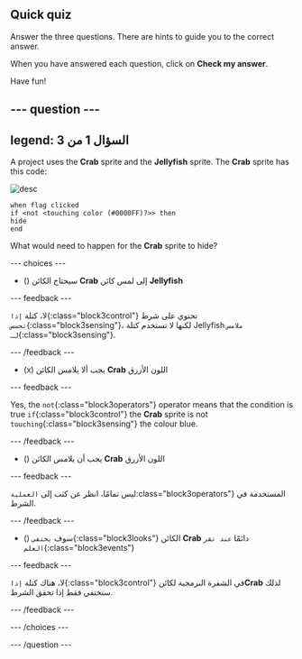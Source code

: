 ## Quick quiz

Answer the three questions. There are hints to guide you to the correct answer.

When you have answered each question, click on **Check my answer**.

Have fun!

--- question ---
---
legend: السؤال 1 من 3
---

A project uses the **Crab** sprite and the **Jellyfish** sprite. The **Crab** sprite has this code:

![desc](images/crab-icon.png)

```blocks3
when flag clicked
if <not <touching color (#0000FF)?>> then
hide
end
```

What would need to happen for the **Crab** sprite to hide?

--- choices ---

- () سيحتاج الكائن **Crab** إلى لمس كائن **Jellyfish**

 --- feedback ---

 لا، كتلة `إذا`{:class="block3control"} تحتوي على شرط `تحسس`{:class="block3sensing"}، لكنها لا تستخدم كتلة Jellyfish `ملامس لـ`{:class="block3sensing"}.

 --- /feedback ---

- (x) يجب ألا يلامس الكائن **Crab** اللون الأزرق

 --- feedback ---

Yes, the `not`{:class="block3operators"} operator means that the condition is true `if`{:class="block3control"} the **Crab** sprite is not `touching`{:class="block3sensing"} the colour blue.

 --- /feedback ---

- () يجب أن يلامس الكائن **Crab** اللون الأزرق

 --- feedback ---

 ليس تمامًا، انظر عن كثب إلى `العملية`:class="block3operators"} المستخدمة في الشرط.

 --- /feedback ---

- () سوف `يختفي`{:class="block3looks"} الكائن **Crab** دائمًا `عند نقر العلم`{:class="block3events"}

 --- feedback ---

 لا، هناك كتلة `إذا`{:class="block3control"} في الشفرة البرمجية لكائن**Crab** لذلك ستختفي فقط إذا تحقق الشرط.

 --- /feedback ---

--- /choices ---

--- /question ---
